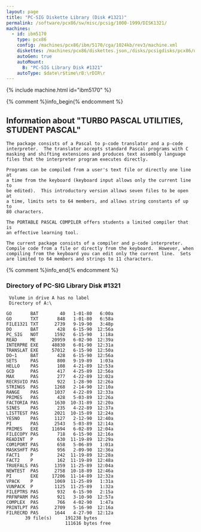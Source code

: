 ```yaml
---
layout: page
title: "PC-SIG Diskette Library (Disk #1321)"
permalink: /software/pcx86/sw/misc/pcsig/1000-1999/DISK1321/
machines:
  - id: ibm5170
    type: pcx86
    config: /machines/pcx86/ibm/5170/cga/1024kb/rev3/machine.xml
    diskettes: /machines/pcx86/diskettes.json,/disks/pcsigdisks/pcx86/diskettes.json
    autoGen: true
    autoMount:
      B: "PC-SIG Library Disk #1321"
    autoType: $date\r$time\rB:\rDIR\r
---
```


{% include machine.html id="ibm5170" %}

{% comment %}info_begin{% endcomment %}

## Information about "TURBO PASCAL UTILITIES, STUDENT PASCAL"

    The package consists of a Pascal to p-code translator and a p-code
    interpreter.  The translator accepts standard Pascal programs with C
    masking and shifting extensions and produces text assembly language
    files that the interpreter program executes directly.
    
    Programs can be compiled from a user's text file or directly one line at
    a time from the keyboard (keyboard input allows only the current line to
    be edited).  This introductory version allows seven files to be open at
    a time, limits sets to 64 members, and allows string constants of up to
    80 characters.
    
    The PORTABLE PASCAL COMPILER offers students a limited compiler that is
    an effective learning tool.
    
    The current package consists of a compiler and p-code interpreter.
    Compile code from a file or directly from the keyboard.  However, when
    compiling from the keyboard you can edit only the current line.  Sets
    are limited to 64 members and strings to 11 characters.
{% comment %}info_end{% endcomment %}


### Directory of PC-SIG Library Disk #1321

     Volume in drive A has no label
     Directory of A:\

    GO       BAT        40   1-01-80   6:00a
    GO       TXT       848   1-01-80   6:58a
    FILE1321 TXT      2739   9-19-90   3:48p
    DO       BAT       428   6-15-90  12:56a
    PC_SIG   NOT      1592   6-15-90   1:18a
    READ     ME      20959   6-02-90  12:39a
    INTERPRE EXE     48830   6-01-90  12:31a
    TRANSLAT EXE     57012   6-15-90  12:50a
    DO~1     BAT       428   6-15-90  12:56a
    SETS     PAS       800   9-19-89   1:03a
    HELLO    PAS       108   4-21-89  12:53a
    GCD      PAS       417   4-25-89  12:56a
    MAX      PAS       277   4-22-89  12:02a
    RECRSVIO PAS       922   1-28-90  12:26a
    STRINGS  PAS      1268   2-14-90  12:10a
    RANGE    PAS      1037   4-22-89  12:33a
    PRIMES   PAS       428   5-03-89  12:26a
    FACTORIA PAS      1630  10-31-89  12:20a
    SINES    PAS       235   4-22-89  12:37a
    LISTTEST PAS      2021  10-15-89  12:24a
    YESNO    PAS      1127   2-12-90  12:40a
    PI       PAS      2543   5-03-89  12:14a
    PRIMES   EXE     11694   6-02-89  12:04a
    FILECOPY PAS       718   6-15-90  12:16a
    READINT  P         630  11-19-89  12:29a
    COM1PORT PAS       658   5-06-89   1:01a
    MASKSHFT PAS       956   2-09-90  12:36a
    FACT1    P         242  11-19-89  12:28a
    FACT2    P         162  11-19-89  12:48a
    TRUEFALS PAS      1359  11-25-89  12:04a
    NEWTEST  PAS      2758  10-18-89  12:46a
    PI       EXE     17206  11-14-89  12:32a
    VPACK    P        1069  11-25-89   1:31a
    VUNPACK  P        1125  11-25-89   1:32a
    FILEPTRS PAS       932   6-15-90   2:15a
    PRFNPARM PAS       921   3-10-90  12:57a
    COMPLEX  PAS       766   4-02-90   1:47a
    PRINTLPT PAS      2709   5-16-90  12:16a
    FILRECRD PAS      1644   4-27-90  12:12a
           39 file(s)     191238 bytes
                          111616 bytes free
